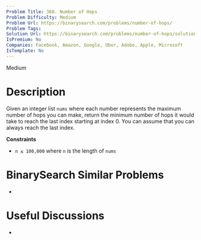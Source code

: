 ```yaml
---
Problem Title: 368. Number of Hops
Problem Difficulty: Medium
Problem Url: https://binarysearch.com/problems/number-of-hops/
Problem Tags: 
Solution Url: https://binarysearch.com/problems/number-of-hops/solutions/
IsPremium: No
Companies: Facebook, Amazon, Google, Uber, Adobe, Apple, Microsoft
IsTemplate: No
---
```


<span style="color: ;">Medium</span>

# Description

Given an integer list `nums` where each number represents the maximum number of hops you can make, return the minimum number of hops it would take to reach the last index starting at index 0. You can assume that you can always reach the last index.

**Constraints**
- `n ≤ 100,000` where `n` is the length of `nums`

# BinarySearch Similar Problems

- []()

# Useful Discussions

- []()
